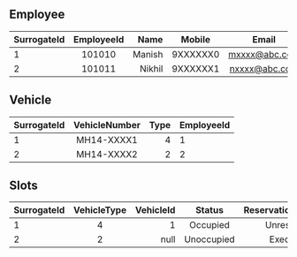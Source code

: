 ## Employee

| SurrogateId   | EmployeeId    | Name  | Mobile        | Email         | ReservationCategory  |
| ------------- |:-------------:| -----:| ------------- |:-------------:| ------------------:  |
| 1             | 101010        |Manish | 9XXXXXX0      | mxxxx@abc.com |  Unreserved          |
| 2             | 101011        |Nikhil | 9XXXXXX1      | nxxxx@abc.com |   Executive          |

## Vehicle

| SurrogateId   | VehicleNumber | Type  | EmployeeId    | 
| ------------- |:-------------:| -----:| ------------- |
| 1             | MH14-XXXX1    |4      | 1             | 
| 2             | MH14-XXXX2    |2      | 2             | 


## Slots

| SurrogateId   | VehicleType   | VehicleId  | Status   | ReservationCategory  |
| ------------- |:-------------:| -----:     | :--------: | :------------------:  |
| 1             | 4             |1           | Occupied | Unreserved           |
| 2             | 2             |null            | Unoccupied | Executive            |


